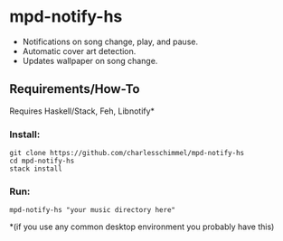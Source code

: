 # mpd-notify-hs

* Notifications on song change, play, and pause.
* Automatic cover art detection.
* Updates wallpaper on song change.

## Requirements/How-To
Requires Haskell/Stack, Feh, Libnotify\*

### Install:
    git clone https://github.com/charlesschimmel/mpd-notify-hs
    cd mpd-notify-hs
    stack install

### Run:
` mpd-notify-hs "your music directory here" `



\*(if you use any common desktop environment you probably have this)
